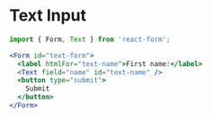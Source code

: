 # Text Input

<!-- STORY -->

```jsx
import { Form, Text } from 'react-form';

<Form id="text-form">
  <label htmlFor="text-name">First name:</label>
  <Text field="name" id="text-name" />
  <button type="submit">
    Submit
  </button>
</Form>
```
